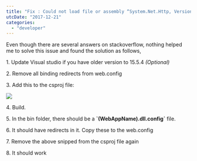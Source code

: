 ```yaml
---
title: "Fix : Could not load file or assembly “System.Net.Http, Version=4.0.0.0, Culture=neutral, PublicKeyToken=b03f5f7f11d50a3a”"
utcDate: "2017-12-21"
categories: 
  - "developer"
---
```


Even though there are several answers on stackoverflow, nothing helped me to solve this issue and found the solution as follows,

1\. Update Visual studio if you have older version to 15.5.4 _(Optional)_

2\. Remove all binding redirects from web.config

3\. Add this to the csproj file:

[![](https://sajeetharan.wordpress.com/wp-content/uploads/2017/12/0fadc-capture.jpg?w=300)](https://sajeetharan.wordpress.com/wp-content/uploads/2017/12/0fadc-capture.jpg)

4\. Build.

5\. In the bin folder, there should be a **\`(WebAppName).dll.config\`** file.

6\. It should have redirects in it. Copy these to the web.config

7\. Remove the above snipped from the csproj file again

8\. It should work
